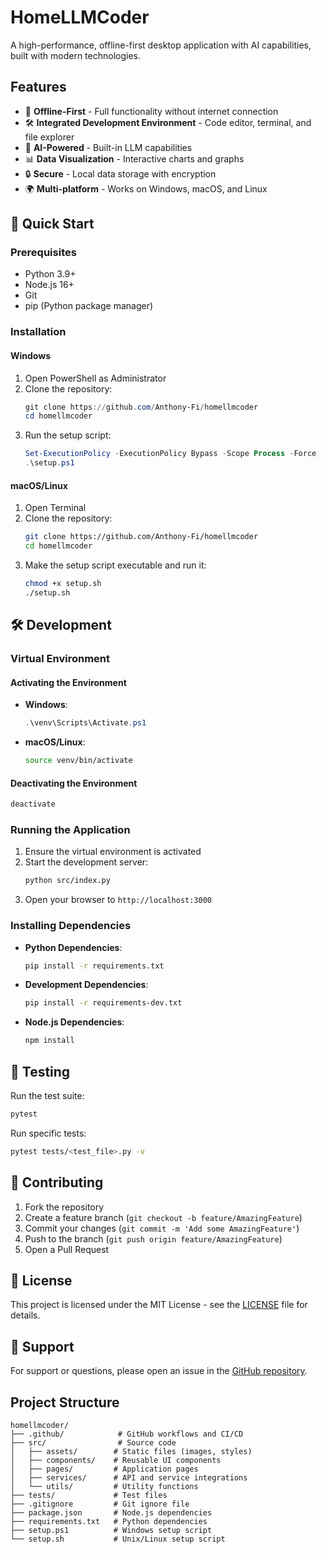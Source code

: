 # HomeLLMCoder

A high-performance, offline-first desktop application with AI capabilities, built with modern technologies.

## Features

- 🚀 **Offline-First** - Full functionality without internet connection
- 🛠 **Integrated Development Environment** - Code editor, terminal, and file explorer
- 🤖 **AI-Powered** - Built-in LLM capabilities
- 📊 **Data Visualization** - Interactive charts and graphs
- 🔒 **Secure** - Local data storage with encryption
- 🌍 **Multi-platform** - Works on Windows, macOS, and Linux

## 🚀 Quick Start

### Prerequisites
- Python 3.9+
- Node.js 16+
- Git
- pip (Python package manager)

### Installation

#### Windows
1. Open PowerShell as Administrator
2. Clone the repository:
   ```powershell
   git clone https://github.com/Anthony-Fi/homellmcoder
   cd homellmcoder
   ```
3. Run the setup script:
   ```powershell
   Set-ExecutionPolicy -ExecutionPolicy Bypass -Scope Process -Force
   .\setup.ps1
   ```

#### macOS/Linux
1. Open Terminal
2. Clone the repository:
   ```bash
   git clone https://github.com/Anthony-Fi/homellmcoder
   cd homellmcoder
   ```
3. Make the setup script executable and run it:
   ```bash
   chmod +x setup.sh
   ./setup.sh
   ```

## 🛠 Development

### Virtual Environment

#### Activating the Environment
- **Windows**:
  ```powershell
  .\venv\Scripts\Activate.ps1
  ```
- **macOS/Linux**:
  ```bash
  source venv/bin/activate
  ```

#### Deactivating the Environment
```bash
deactivate
```

### Running the Application

1. Ensure the virtual environment is activated
2. Start the development server:
   ```bash
   python src/index.py
   ```
3. Open your browser to `http://localhost:3000`

### Installing Dependencies

- **Python Dependencies**:
  ```bash
  pip install -r requirements.txt
  ```
  
- **Development Dependencies**:
  ```bash
  pip install -r requirements-dev.txt
  ```

- **Node.js Dependencies**:
  ```bash
  npm install
  ```

## 🧪 Testing

Run the test suite:
```bash
pytest
```

Run specific tests:
```bash
pytest tests/<test_file>.py -v
```

## 🤝 Contributing

1. Fork the repository
2. Create a feature branch (`git checkout -b feature/AmazingFeature`)
3. Commit your changes (`git commit -m 'Add some AmazingFeature'`)
4. Push to the branch (`git push origin feature/AmazingFeature`)
5. Open a Pull Request

## 📄 License

This project is licensed under the MIT License - see the [LICENSE](LICENSE) file for details.

## 💬 Support

For support or questions, please open an issue in the [GitHub repository](https://github.com/Anthony-Fi/homellmcoder/issues).

## Project Structure

```
homellmcoder/
├── .github/            # GitHub workflows and CI/CD
├── src/                # Source code
│   ├── assets/        # Static files (images, styles)
│   ├── components/    # Reusable UI components
│   ├── pages/         # Application pages
│   ├── services/      # API and service integrations
│   └── utils/         # Utility functions
├── tests/             # Test files
├── .gitignore         # Git ignore file
├── package.json       # Node.js dependencies
├── requirements.txt   # Python dependencies
├── setup.ps1          # Windows setup script
└── setup.sh           # Unix/Linux setup script
